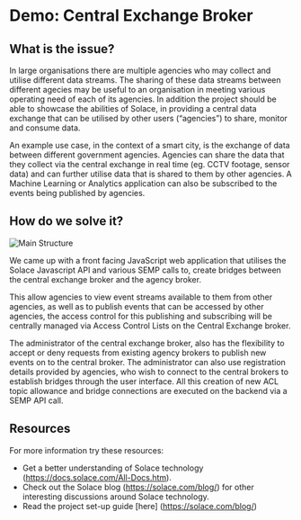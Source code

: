 # Demo: Central Exchange Broker

## What is the issue?
In large organisations there are multiple agencies who may collect and utilise different data streams. The sharing of these data streams between different agecies may be useful to an organisation in meeting various operating need of each of its agencies. In addition the project should be able to showcase the abilities of Solace, in providing a central data exchange that can be utilised by other users (“agencies”) to share, monitor and consume data.

An example use case, in the context of a smart city, is the exchange of data between different government agencies. Agencies can share the data that they collect via the central exchange in real time (eg. CCTV footage, sensor data) and can further utilise data that is shared to them by other agencies. A Machine Learning or Analytics application can also be subscribed to the events being published by agencies.

## How do we solve it?
![Main Structure](https://github.com/teck157713/presalesprototype/blob/master/Application/image/example.jpg)

We came up with a front facing JavaScript web application that utilises the Solace Javascript API and various SEMP calls to, create bridges between the central exchange broker and the agency broker.

This allow agencies to view event streams available to them from other agencies, as well as to publish events that can be accessed by other agencies, the access control for this publishing and subscribing will be centrally managed via Access Control Lists on the Central Exchange broker.

The administrator of the central exchange broker, also has the flexibility to accept or deny requests from existing agency brokers to publish new events on to the central broker. The administrator can also use registration details provided by agencies, who wish to connect to the central brokers to establish bridges through the user interface. All this creation of new ACL topic allowance and bridge connections are executed on the backend via a SEMP API call.


## Resources
For more information try these resources:
- Get a better understanding of Solace technology (https://docs.solace.com/All-Docs.htm).
- Check out the Solace blog (https://solace.com/blog/) for other interesting discussions around Solace technology.
- Read the project set-up guide [here] (https://solace.com/blog/)

